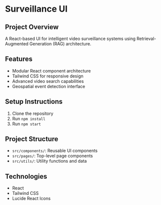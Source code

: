# Surveillance UI

## Project Overview

A React-based UI for intelligent video surveillance systems using Retrieval-Augmented Generation (RAG) architecture.

## Features

- Modular React component architecture
- Tailwind CSS for responsive design
- Advanced video search capabilities
- Geospatial event detection interface

## Setup Instructions

1. Clone the repository
2. Run `npm install`
3. Run `npm start`

## Project Structure

- `src/components/`: Reusable UI components
- `src/pages/`: Top-level page components
- `src/utils/`: Utility functions and data

## Technologies

- React
- Tailwind CSS
- Lucide React Icons
